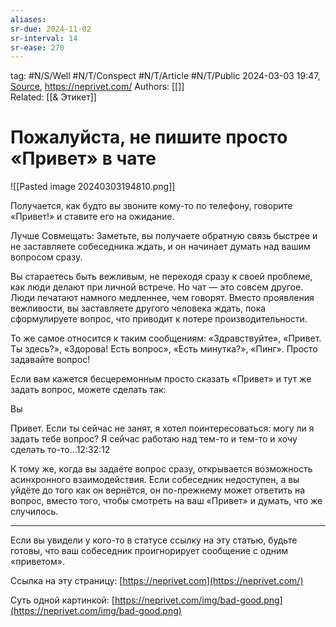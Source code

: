 ```yaml
---
aliases:
sr-due: 2024-11-02
sr-interval: 14
sr-ease: 270
---
```

tag: #N/S/Well  #N/T/Conspect #N/T/Article  #N/T/Public 
2024-03-03 19:47, [Source](https://neprivet.com/),  https://neprivet.com/
Authors: [[]]   
Related: [[& Этикет]] 

# Пожалуйста, не пишите просто «Привет» в чате
![[Pasted image 20240303194810.png]]

Получается, как будто вы звоните кому-то по телефону, говорите «Привет!» и ставите его на ожидание.

Лучше Совмещать:
Заметьте, вы получаете обратную связь быстрее и не заставляете собеседника ждать, и он начинает думать над вашим вопросом сразу.

Вы стараетесь быть вежливым, не переходя сразу к своей проблеме, как люди делают при личной встрече. Но чат — это совсем другое. Люди печатают намного медленнее, чем говорят. Вместо проявления вежливости, вы заставляете другого человека ждать, пока сформулируете вопрос, что приводит к потере производительности.

То же самое относится к таким сообщениям: «Здравствуйте», «Привет. Ты здесь?», «Здорова! Есть вопрос», «Есть минутка?», «Пинг». Просто задавайте вопрос!

Если вам кажется бесцеремонным просто сказать «Привет» и тут же задать вопрос, можете сделать так:

Вы

Привет. Если ты сейчас не занят, я хотел поинтересоваться: могу ли я задать тебе вопрос? Я сейчас работаю над тем-то и тем-то и хочу сделать то-то…12:32:12

К тому же, когда вы задаёте вопрос сразу, открывается возможность асинхронного взаимодействия. Если собеседник недоступен, а вы уйдёте до того как он вернётся, он по-прежнему может ответить на вопрос, вместо того, чтобы смотреть на ваш «Привет» и думать, что же случилось.

---

Если вы увидели у кого-то в статусе ссылку на эту статью, будьте готовы, что ваш собеседник проигнорирует сообщение с одним «приветом».

Ссылка на эту страницу: [https://neprivet.com](https://neprivet.com/)

Суть одной картинкой: [https://neprivet.com/img/bad-good.png](https://neprivet.com/img/bad-good.png)